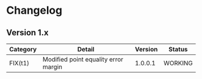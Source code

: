 # Changelog

## Version 1.x

| Category | Detail                               | Version | Status  |
| -------- | ------------------------------------ | ------- | ------- |
| FIX(t1)  | Modified point equality error margin | 1.0.0.1 | WORKING |